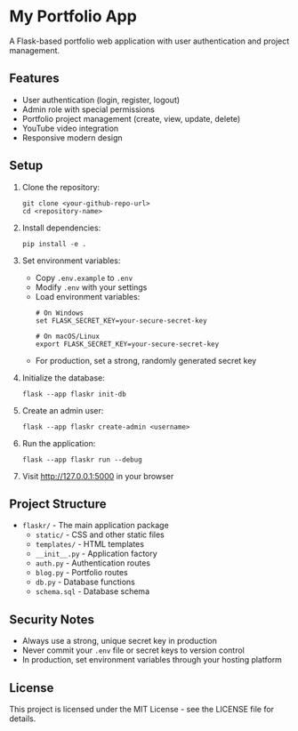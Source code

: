 # My Portfolio App

A Flask-based portfolio web application with user authentication and project management.

## Features

- User authentication (login, register, logout)
- Admin role with special permissions
- Portfolio project management (create, view, update, delete)
- YouTube video integration
- Responsive modern design

## Setup

1. Clone the repository:
   ```
   git clone <your-github-repo-url>
   cd <repository-name>
   ```

2. Install dependencies:
   ```
   pip install -e .
   ```

3. Set environment variables:
   - Copy `.env.example` to `.env`
   - Modify `.env` with your settings
   - Load environment variables:
     ```
     # On Windows
     set FLASK_SECRET_KEY=your-secure-secret-key
     
     # On macOS/Linux
     export FLASK_SECRET_KEY=your-secure-secret-key
     ```
   - For production, set a strong, randomly generated secret key

4. Initialize the database:
   ```
   flask --app flaskr init-db
   ```

5. Create an admin user:
   ```
   flask --app flaskr create-admin <username>
   ```

6. Run the application:
   ```
   flask --app flaskr run --debug
   ```

7. Visit http://127.0.0.1:5000 in your browser

## Project Structure

- `flaskr/` - The main application package
  - `static/` - CSS and other static files
  - `templates/` - HTML templates
  - `__init__.py` - Application factory
  - `auth.py` - Authentication routes
  - `blog.py` - Portfolio routes
  - `db.py` - Database functions
  - `schema.sql` - Database schema

## Security Notes

- Always use a strong, unique secret key in production
- Never commit your `.env` file or secret keys to version control
- In production, set environment variables through your hosting platform

## License

This project is licensed under the MIT License - see the LICENSE file for details.
